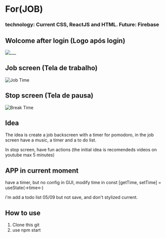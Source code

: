 # For(JOB)

### technology: Current CSS, ReactJS and HTML. Future: Firebase

## Wolcome after login (Logo após login)

![___](https://user-images.githubusercontent.com/83098581/132108696-e3c69166-8370-428a-8156-3d21eee2e907.png)

## Job screen (Tela de trabalho)

![Job Time](https://user-images.githubusercontent.com/83098581/132108700-cdec3bf3-df97-4132-8b64-f45eec9be38d.png)

## Stop screen (Tela de pausa)

![Break Time](https://user-images.githubusercontent.com/83098581/132108698-0136617b-c064-4160-88c1-0701570581f2.png)

## Idea

The idea is create a job backscreen with a timer for pomodoro, in the job screen have a music, a timer and a to do list.

In stop screen, have fun actions (the initial idea is recomendeds videos on youtube max 5 minutes)

## APP in current moment

have a timer, but no config in GUI, modify time in const [getTime, setTime] = useState(->time<-)

i'm add a todo list 05/09 but not save, and don't stylized current.

## How to use

1. Clone this git
2. use npm start
